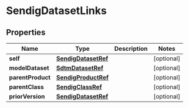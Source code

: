 

# SendigDatasetLinks


## Properties

Name | Type | Description | Notes
------------ | ------------- | ------------- | -------------
**self** | [**SendigDatasetRef**](SendigDatasetRef.md) |  |  [optional]
**modelDataset** | [**SdtmDatasetRef**](SdtmDatasetRef.md) |  |  [optional]
**parentProduct** | [**SendigProductRef**](SendigProductRef.md) |  |  [optional]
**parentClass** | [**SendigClassRef**](SendigClassRef.md) |  |  [optional]
**priorVersion** | [**SendigDatasetRef**](SendigDatasetRef.md) |  |  [optional]



